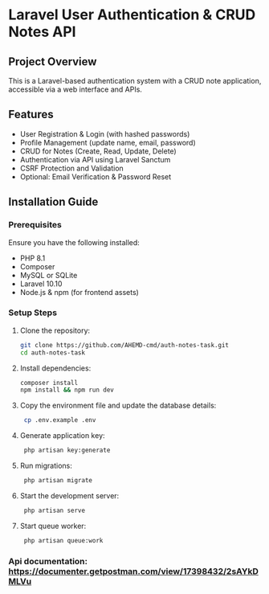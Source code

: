 # Laravel User Authentication & CRUD Notes API

## Project Overview
This is a Laravel-based authentication system with a CRUD note application, accessible via a web interface and APIs.

## Features
- User Registration & Login (with hashed passwords)
- Profile Management (update name, email, password)
- CRUD for Notes (Create, Read, Update, Delete)
- Authentication via API using Laravel Sanctum
- CSRF Protection and Validation
- Optional: Email Verification & Password Reset

## Installation Guide

### Prerequisites
Ensure you have the following installed:
- PHP 8.1
- Composer
- MySQL or SQLite
- Laravel 10.10
- Node.js & npm (for frontend assets)

### Setup Steps
1. Clone the repository:
   ```bash
   git clone https://github.com/AHEMD-cmd/auth-notes-task.git
   cd auth-notes-task

2. Install dependencies:

   ```bash
   composer install
   npm install && npm run dev
   ```
3. Copy the environment file and update the database details:

   ```bash
    cp .env.example .env
   ```
4. Generate application key:

   ```bash
    php artisan key:generate
   ```
5. Run migrations:

   ```bash
    php artisan migrate
   ```
6. Start the development server:

   ```bash
    php artisan serve
   ```
7. Start queue worker:

   ```bash
    php artisan queue:work
   ```

### Api documentation: https://documenter.getpostman.com/view/17398432/2sAYkDMLVu